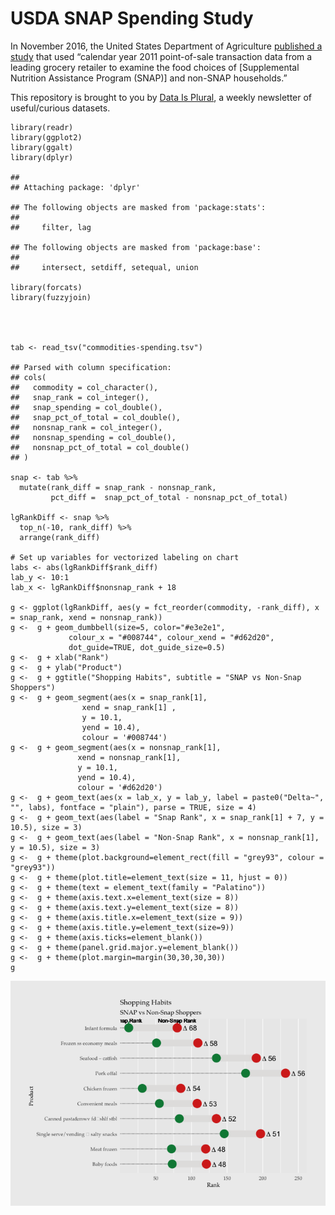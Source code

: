 USDA SNAP Spending Study
========================

In November 2016, the United States Department of Agriculture [published
a
study](https://www.fns.usda.gov/snap/foods-typically-purchased-supplemental-nutrition-assistance-program-snap-households)
that used “calendar year 2011 point-of-sale transaction data from a
leading grocery retailer to examine the food choices of \[Supplemental
Nutrition Assistance Program (SNAP)\] and non-SNAP households.”

This repository is brought to you by [Data Is
Plural](https://tinyletter.com/data-is-plural), a weekly newsletter of
useful/curious datasets.

    library(readr)
    library(ggplot2)
    library(ggalt)
    library(dplyr)

    ## 
    ## Attaching package: 'dplyr'

    ## The following objects are masked from 'package:stats':
    ## 
    ##     filter, lag

    ## The following objects are masked from 'package:base':
    ## 
    ##     intersect, setdiff, setequal, union

    library(forcats)
    library(fuzzyjoin)




    tab <- read_tsv("commodities-spending.tsv")

    ## Parsed with column specification:
    ## cols(
    ##   commodity = col_character(),
    ##   snap_rank = col_integer(),
    ##   snap_spending = col_double(),
    ##   snap_pct_of_total = col_double(),
    ##   nonsnap_rank = col_integer(),
    ##   nonsnap_spending = col_double(),
    ##   nonsnap_pct_of_total = col_double()
    ## )

    snap <- tab %>%
      mutate(rank_diff = snap_rank - nonsnap_rank,
             pct_diff =  snap_pct_of_total - nonsnap_pct_of_total)

    lgRankDiff <- snap %>%
      top_n(-10, rank_diff) %>%
      arrange(rank_diff)

    # Set up variables for vectorized labeling on chart
    labs <- abs(lgRankDiff$rank_diff)
    lab_y <- 10:1
    lab_x <- lgRankDiff$nonsnap_rank + 18

    g <- ggplot(lgRankDiff, aes(y = fct_reorder(commodity, -rank_diff), x = snap_rank, xend = nonsnap_rank))
    g <-  g + geom_dumbbell(size=5, color="#e3e2e1", 
                 colour_x = "#008744", colour_xend = "#d62d20",
                 dot_guide=TRUE, dot_guide_size=0.5)
    g <-  g + xlab("Rank")
    g <-  g + ylab("Product")
    g <-  g + ggtitle("Shopping Habits", subtitle = "SNAP vs Non-Snap Shoppers")
    g <-  g + geom_segment(aes(x = snap_rank[1], 
                    xend = snap_rank[1] , 
                    y = 10.1, 
                    yend = 10.4),
                    colour = '#008744')  
    g <-  g + geom_segment(aes(x = nonsnap_rank[1], 
                   xend = nonsnap_rank[1], 
                   y = 10.1, 
                   yend = 10.4),
                   colour = '#d62d20')
    g <-  g + geom_text(aes(x = lab_x, y = lab_y, label = paste0("Delta~", "", labs), fontface = "plain"), parse = TRUE, size = 4)
    g <-  g + geom_text(aes(label = "Snap Rank", x = snap_rank[1] + 7, y = 10.5), size = 3) 
    g <-  g + geom_text(aes(label = "Non-Snap Rank", x = nonsnap_rank[1], y = 10.5), size = 3) 
    g <-  g + theme(plot.background=element_rect(fill = "grey93", colour = "grey93"))
    g <-  g + theme(plot.title=element_text(size = 11, hjust = 0))
    g <-  g + theme(text = element_text(family = "Palatino"))
    g <-  g + theme(axis.text.x=element_text(size = 8))
    g <-  g + theme(axis.text.y=element_text(size = 8)) 
    g <-  g + theme(axis.title.x=element_text(size = 9)) 
    g <-  g + theme(axis.title.y=element_text(size=9)) 
    g <-  g + theme(axis.ticks=element_blank()) 
    g <-  g + theme(panel.grid.major.y=element_blank())
    g <-  g + theme(plot.margin=margin(30,30,30,30))
    g

![](README_files/figure-markdown_strict/unnamed-chunk-1-1.png)
